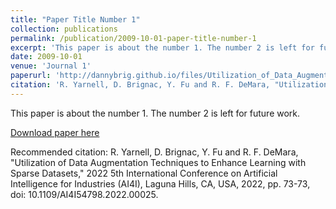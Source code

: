 ```yaml
---
title: "Paper Title Number 1"
collection: publications
permalink: /publication/2009-10-01-paper-title-number-1
excerpt: 'This paper is about the number 1. The number 2 is left for future work.'
date: 2009-10-01
venue: 'Journal 1'
paperurl: 'http://dannybrig.github.io/files/Utilization_of_Data_Augmentation_Techniques_to_Enhance_Learning_with_Sparse_Datasets.pdf'
citation: 'R. Yarnell, D. Brignac, Y. Fu and R. F. DeMara, "Utilization of Data Augmentation Techniques to Enhance Learning with Sparse Datasets," 2022 5th International Conference on Artificial Intelligence for Industries (AI4I), Laguna Hills, CA, USA, 2022, pp. 73-73, doi: 10.1109/AI4I54798.2022.00025.'
---
```

This paper is about the number 1. The number 2 is left for future work.

[Download paper here](http://dannybrig.github.io/files/Utilization_of_Data_Augmentation_Techniques_to_Enhance_Learning_with_Sparse_Datasets.pdf)

Recommended citation: 
R. Yarnell, D. Brignac, Y. Fu and R. F. DeMara, "Utilization of Data Augmentation Techniques to Enhance Learning with Sparse Datasets," 2022 5th International Conference on Artificial Intelligence for Industries (AI4I), Laguna Hills, CA, USA, 2022, pp. 73-73, doi: 10.1109/AI4I54798.2022.00025.
